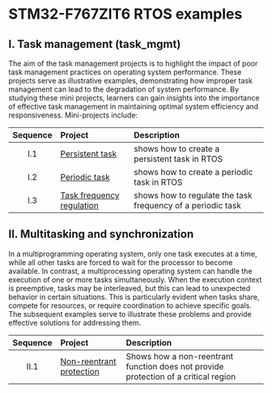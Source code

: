 # STM32-F767ZIT6 RTOS examples


## I. Task management (task_mgmt)

The aim of the task management projects is to highlight the impact of poor task management practices on operating system performance. These projects serve as illustrative examples, demonstrating how improper task management can lead to the degradation of system performance. By studying these mini projects, learners can gain insights into the importance of effective task management in maintaining optimal system efficiency and responsiveness. Mini-projects include:

|Sequence|Project| Description|
|:--:|:------|:------|
|I.1|[Persistent task](https://github.com/ahiralesc/RTOS/tree/main/F767ZIT6/Task_mgmt_persistent)|shows how to create a persistent task in RTOS|
|I.2|[Periodic task](https://github.com/ahiralesc/RTOS/tree/main/F767ZIT6/Task_mgmt_periodic)|shows how to create a periodic task in RTOS|
|I.3|[Task frequency  regulation](https://github.com/ahiralesc/RTOS/tree/main/F767ZIT6/Task_mgmt_frequency_regulation)|shows how to regulate the task frequency of a periodic task| 

## II. Multitasking and synchronization

In a multiprogramming operating system, only one task executes at a time, while all other tasks are forced to wait for the processor to become available. In contrast, a multiprocessing operating system can handle the execution of one or more tasks simultaneously. When the execution context is preemptive, tasks may be interleaved, but this can lead to unexpected behavior in certain situations. This is particularly evident when tasks share, compete for resources, or require coordination to achieve specific goals. The subsequent examples serve to illustrate these problems and provide effective solutions for addressing them.

|Sequence|Project| Description|
|:--:|:------|:------|
|II.1|[Non-reentrant protection](https://github.com/ahiralesc/RTOS/tree/main/F767ZIT6/Sync_contention)|Shows how a non-reentrant function does not provide protection of a critical region|